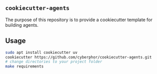 ## `cookiecutter-agents`
The purpose of this repository is to provide a cookiecutter template for building agents. 

## Usage
```bash
sudo apt install cookiecutter uv
cookiecutter https://github.com/cyberphor/cookiecutter-agents.git
# change directories to your project folder
make requirements
```

